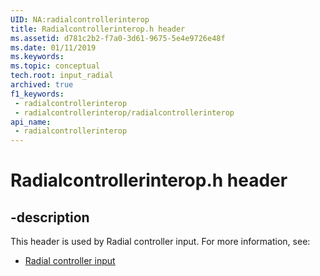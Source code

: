 ```yaml
---
UID: NA:radialcontrollerinterop
title: Radialcontrollerinterop.h header
ms.assetid: d781c2b2-f7a0-3d61-9675-5e4e9726e48f
ms.date: 01/11/2019
ms.keywords: 
ms.topic: conceptual
tech.root: input_radial
archived: true
f1_keywords:
 - radialcontrollerinterop
 - radialcontrollerinterop/radialcontrollerinterop
api_name:
 - radialcontrollerinterop
---
```


# Radialcontrollerinterop.h header


## -description

This header is used by Radial controller input. For more information, see:

- [Radial controller input](../_input_radial/index.md)

